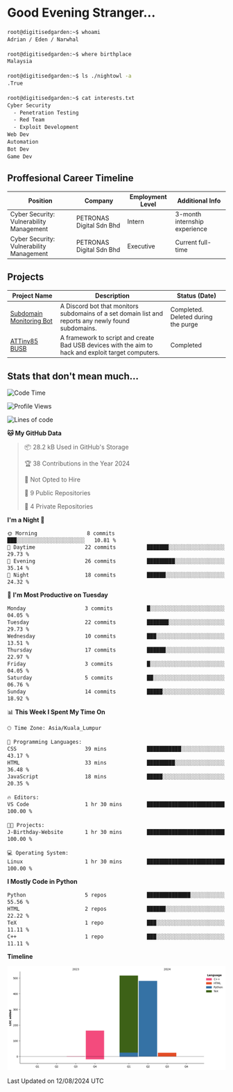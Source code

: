 # Good Evening Stranger...

```bash
root@digitisedgarden:~$ whoami
Adrian / Eden / Narwhal

root@digitisedgarden:~$ where birthplace
Malaysia

root@digitisedgarden:~$ ls ./nightowl -a
.True

root@digitisedgarden:~$ cat interests.txt
Cyber Security
  - Penetration Testing
  - Red Team
  - Exploit Development
Web Dev
Automation
Bot Dev
Game Dev
```

## Proffesional Career Timeline

|Position|Company|Employment Level|Additional Info|
|-------------|---------------------------------------------------------------|----|-----|
|Cyber Security: Vulnerability Management | PETRONAS Digital Sdn Bhd |Intern| 3-month internship experience |
|Cyber Security: Vulnerability Management | PETRONAS Digital Sdn Bhd |Executive|Current full-time|

## Projects

| Project Name | Description | Status (Date) |
|--------------|-------------|---------------|
|[Subdomain Monitoring Bot](https://github.com/edenfrey/subdomain-monitor)|A Discord bot that monitors subdomains of a set domain list and reports any newly found subdomains.|Completed. Deleted during the purge|
|[ATTiny85 BUSB](https://github.com/edenfrey/ATTiny85_BUSB)|A framework to script and create Bad USB devices with the aim to hack and exploit target computers.|Completed|

## Stats that don't mean much...

<!--START_SECTION:waka-->
![Code Time](http://img.shields.io/badge/Code%20Time-358%20hrs%2019%20mins-blue)

![Profile Views](http://img.shields.io/badge/Profile%20Views-0-blue)

![Lines of code](https://img.shields.io/badge/From%20Hello%20World%20I%27ve%20Written-1.2%20thousand%20lines%20of%20code-blue)

**🐱 My GitHub Data** 

> 📦 28.2 kB Used in GitHub's Storage 
 > 
> 🏆 38 Contributions in the Year 2024
 > 
> 🚫 Not Opted to Hire
 > 
> 📜 9 Public Repositories 
 > 
> 🔑 4 Private Repositories 
 > 
**I'm a Night 🦉** 

```text
🌞 Morning                8 commits           ███░░░░░░░░░░░░░░░░░░░░░░   10.81 % 
🌆 Daytime                22 commits          ███████░░░░░░░░░░░░░░░░░░   29.73 % 
🌃 Evening                26 commits          █████████░░░░░░░░░░░░░░░░   35.14 % 
🌙 Night                  18 commits          ██████░░░░░░░░░░░░░░░░░░░   24.32 % 
```
📅 **I'm Most Productive on Tuesday** 

```text
Monday                   3 commits           █░░░░░░░░░░░░░░░░░░░░░░░░   04.05 % 
Tuesday                  22 commits          ███████░░░░░░░░░░░░░░░░░░   29.73 % 
Wednesday                10 commits          ███░░░░░░░░░░░░░░░░░░░░░░   13.51 % 
Thursday                 17 commits          ██████░░░░░░░░░░░░░░░░░░░   22.97 % 
Friday                   3 commits           █░░░░░░░░░░░░░░░░░░░░░░░░   04.05 % 
Saturday                 5 commits           ██░░░░░░░░░░░░░░░░░░░░░░░   06.76 % 
Sunday                   14 commits          █████░░░░░░░░░░░░░░░░░░░░   18.92 % 
```


📊 **This Week I Spent My Time On** 

```text
🕑︎ Time Zone: Asia/Kuala_Lumpur

💬 Programming Languages: 
CSS                      39 mins             ███████████░░░░░░░░░░░░░░   43.17 % 
HTML                     33 mins             █████████░░░░░░░░░░░░░░░░   36.48 % 
JavaScript               18 mins             █████░░░░░░░░░░░░░░░░░░░░   20.35 % 

🔥 Editors: 
VS Code                  1 hr 30 mins        █████████████████████████   100.00 % 

🐱‍💻 Projects: 
J-Birthday-Website       1 hr 30 mins        █████████████████████████   100.00 % 

💻 Operating System: 
Linux                    1 hr 30 mins        █████████████████████████   100.00 % 
```

**I Mostly Code in Python** 

```text
Python                   5 repos             ██████████████░░░░░░░░░░░   55.56 % 
HTML                     2 repos             ██████░░░░░░░░░░░░░░░░░░░   22.22 % 
TeX                      1 repo              ███░░░░░░░░░░░░░░░░░░░░░░   11.11 % 
C++                      1 repo              ███░░░░░░░░░░░░░░░░░░░░░░   11.11 % 
```



**Timeline**

![Lines of Code chart](https://raw.githubusercontent.com/0xnarwhal/0xnarwhal/main/assets/bar_graph.png)


 Last Updated on 12/08/2024 UTC
<!--END_SECTION:waka-->

